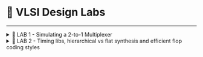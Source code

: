 # 🔬 VLSI Design Labs

---

<details>
<summary>🧪 LAB 1 - Simulating a 2-to-1 Multiplexer</summary>

---

## 🔹 Simulation using Icarus Verilog & GTKWave

```bash
$ sudo -i
$ mkdir VLSI
$ cd VLSI
$ git clone https://github.com/kunalg123/sky130RTLDesignAndSynthesisWorkshop.git
$ ls            # You should see a folder named 'sky130RTLDesignAndSynthesisWorkshop'
$ cd sky130RTLDesignAndSynthesisWorkshop/DC_WORKSHOP/

# To run the Iverilog simulator, use the following command:
$ iverilog good_mux.v tb_good_mux.v

# You should see './a.out' file after running 'ls' command.

$ ./a.out        # Gives the follwoing output: VCD info: dumpfile tb_good_mux.vcd opened for output.

# To view the waveform using GTKWave, use the following command:
$ gtkwave tb_good_mux.vcd
```



---
<div align="center"> 
  <img src="Images/gtk_success.png" alt="GTKWave simulator Success"/> <br/> 
  <em>GTKWave simulator success message</em> 
</div>


---
<div align="center"> 
  <img src="Images/gtkwave.png" alt="GTKWave simulator"/> <br/> 
  <em>Waveform output in GTKWave</em> 
</div>

---

## 🔹 LAB work with Yosys

```bash
$ yosys

yosys> read_liberty -lib path to your .lib file

yosys> read_verilog good_mux.v    # To read the verilog module

yosys> synth -top good_mux        # To synthesize the top module

yosys> abc -liberty /root/VLSI/sky130RTLDesignAndSynthesisWorkshop/DC_WORKSHOP/lib/sky130_fd_sc_hd__tt_025C_1v80.lib
                                  # To generate the netlist. This command maps the RTL code to standard cells in the '.lib' file.

yosys> write_verilog -noattr good_mux_netlist.v
                                  # To view the clean generated netlist file.
```


<div align="center"> 
  <img src="Images/read_lib_file.png" alt="Lib file"/> <br/> 
  <em>Reading .lib file</em> 
</div>

---

<div align="center"> 
  <img src="Images/read_verilog.png" alt="verilog file"/> <br/> 
  <em>Reading .v file</em> 
</div>

---

<div align="center"> 
  <img src="Images/generate_netlist.png" alt="netlist file"/> <br/> 
  <em>Generating netlist</em> 
</div>

---

<div align="center"> 
  <img src="Images/clean_netlist.png" alt="clean netlist file"/> <br/> 
  <em>Viewing netlist file</em> 
</div>

---
</details>



<details> <summary>🧪 LAB 2 - Timing libs, hierarchical vs flat synthesis and efficient flop coding styles </summary>

## 📘 Introduction to Timing `.lib` Files

A **timing library (`.lib`)** is a text-based file (Liberty format) used in **VLSI design flow**.  
It contains **characterization data** of standard cells for synthesis, timing, and power analysis.

---

## 🔹 What `.lib` Contains
1. **Cell Definitions**
     - Pin names
     - Pin directions (input/output)
     - Logic functions

2. **Timing Information**
   - Propagation delay  
   - Setup & hold times  
   - Recovery & removal times  
   - Timing arcs (input → output)

3. **Power Information**
   - Internal switching power  
   - Leakage power  
   - Dynamic vs. static consumption

4. **PVT Corners**
   - `.lib` files are created for multiple **process-voltage-temperature (PVT)** corners:
     - **P (Process):** fast, slow, typical fabrication variations  
     - **V (Voltage):** supply variations  
     - **T (Temperature):** operating environment  
   
   what is meaning of sky130_fd_sc_hd__tt_025C_1v80.lib
- **tt** → typical process  
- **025C** → 25 °C  
- **1v80** → 1.8 V supply

<div align="center"> 
  <img src="Images/sample_lib_file.png" alt="Sample Liberty file"/> <br/> 
  <em>Glance within a .lib file</em> 
</div>
